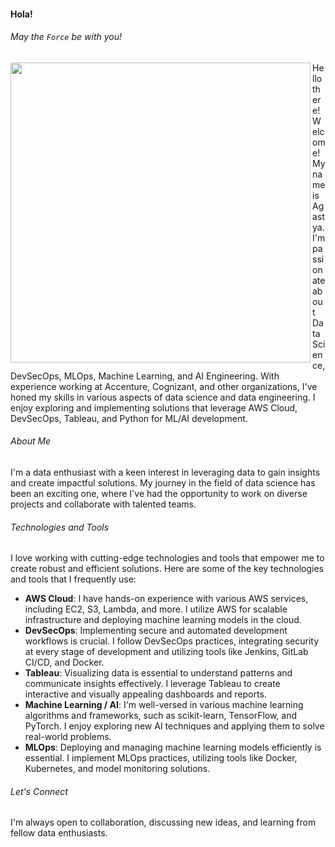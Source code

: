 #### Hola! 

###### *May the ```Force``` be with you!*

<img src="[https://github.com/Agstya/Agstya/blob/main/docs/banner2.jpg]" align="left" height="480" width="480">

<p>
  Hello there! Welcome! My name is Agastya. I'm passionate about Data Science, DevSecOps, MLOps, Machine Learning, and AI Engineering. With experience working at Accenture, Cognizant, and other organizations, I've honed my skills in various aspects of data science and data engineering. I enjoy exploring and implementing solutions that leverage AWS Cloud, DevSecOps, Tableau, and Python for ML/AI development. 
</p>

###### About Me

I'm a data enthusiast with a keen interest in leveraging data to gain insights and create impactful solutions. My journey in the field of data science has been an exciting one, where I've had the opportunity to work on diverse projects and collaborate with talented teams.

###### Technologies and Tools

I love working with cutting-edge technologies and tools that empower me to create robust and efficient solutions. Here are some of the key technologies and tools that I frequently use:

- **AWS Cloud**: I have hands-on experience with various AWS services, including EC2, S3, Lambda, and more. I utilize AWS for scalable infrastructure and deploying machine learning models in the cloud.
- **DevSecOps**: Implementing secure and automated development workflows is crucial. I follow DevSecOps practices, integrating security at every stage of development and utilizing tools like Jenkins, GitLab CI/CD, and Docker.
- **Tableau**: Visualizing data is essential to understand patterns and communicate insights effectively. I leverage Tableau to create interactive and visually appealing dashboards and reports.
- **Machine Learning / AI**: I'm well-versed in various machine learning algorithms and frameworks, such as scikit-learn, TensorFlow, and PyTorch. I enjoy exploring new AI techniques and applying them to solve real-world problems.
- **MLOps**: Deploying and managing machine learning models efficiently is essential. I implement MLOps practices, utilizing tools like Docker, Kubernetes, and model monitoring solutions.

###### Let's Connect

I'm always open to collaboration, discussing new ideas, and learning from fellow data enthusiasts.
